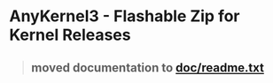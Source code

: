 # AnyKernel3 - Flashable Zip for Kernel Releases

> ## moved documentation to [doc/readme.txt](https://github.com/AkariOficial/AnyKernel3/blob/master/doc/readme.txt)
